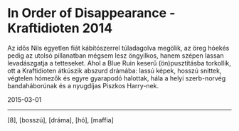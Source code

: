 # In Order of Disappearance - Kraftidioten 2014

Az idős Nils egyetlen fiát kábítószerrel túladagolva megölik, az öreg hóekés pedig az utolsó pillanatban mégsem lesz öngyilkos, hanem szépen lassan levadászgatja a tetteseket. Ahol a Blue Ruin keserű (ön)pusztításba torkollik, ott a Kraftidioten átkúszik abszurd drámába: lassú képek, hosszú snittek, végtelen hómezők és egyre gyarapodó halottak, hála a helyi szerb-norvég bandaháborúnak és a nyugdíjas Piszkos Harry-nek.

2015-03-01 

----

[8], [bosszú], [dráma], [hó], [maffia]
